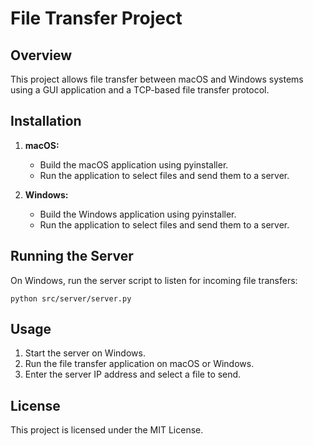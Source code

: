 # File Transfer Project

## Overview

This project allows file transfer between macOS and Windows systems using a GUI application and a TCP-based file transfer protocol.

## Installation

1. **macOS:**
   - Build the macOS application using pyinstaller.
   - Run the application to select files and send them to a server.

2. **Windows:**
   - Build the Windows application using pyinstaller.
   - Run the application to select files and send them to a server.

## Running the Server

On Windows, run the server script to listen for incoming file transfers:

```
python src/server/server.py
```

## Usage

1. Start the server on Windows.
2. Run the file transfer application on macOS or Windows.
3. Enter the server IP address and select a file to send.

## License

This project is licensed under the MIT License.
